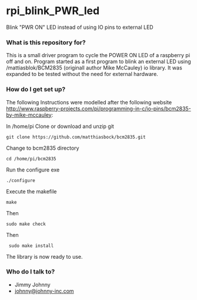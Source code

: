 # rpi_blink_PWR_led
Blink "PWR ON" LED instead of using IO pins to external LED

### What is this repository for? ###

This is a small driver program to cycle the POWER ON LED of a raspberry pi off and on.  Program started as a first program to blink an external LED using /mattiasblok/BCM2835 (originall author Mike McCauley) io library. It was expanded to be tested without the need for external hardware.

### How do I get set up? ###
The following Instructions were modelled after the following website http://www.raspberry-projects.com/pi/programming-in-c/io-pins/bcm2835-by-mike-mccauley: 

In /home/pi Clone or download and unzip git 

    git clone https://github.com/matthiasbock/bcm2835.git

Change to bcm2835 directory

    cd /home/pi/bcm2835
    
Run the configure exe

    ./configure

Execute the makefile

    make

Then

    sudo make check

Then

     sudo make install 

The library is now ready to use. 

### Who do I talk to? ###

- Jimmy Johnny
- johnny@johnny-inc.com
